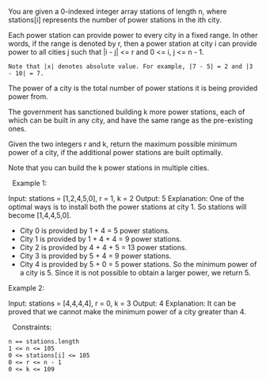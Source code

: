 You are given a 0-indexed integer array stations of length n, where stations[i] represents the number of power stations in the ith city.

Each power station can provide power to every city in a fixed range. In other words, if the range is denoted by r, then a power station at city i can provide power to all cities j such that |i - j| <= r and 0 <= i, j <= n - 1.


	Note that |x| denotes absolute value. For example, |7 - 5| = 2 and |3 - 10| = 7.


The power of a city is the total number of power stations it is being provided power from.

The government has sanctioned building k more power stations, each of which can be built in any city, and have the same range as the pre-existing ones.

Given the two integers r and k, return the maximum possible minimum power of a city, if the additional power stations are built optimally.

Note that you can build the k power stations in multiple cities.

 
Example 1:

Input: stations = [1,2,4,5,0], r = 1, k = 2
Output: 5
Explanation: 
One of the optimal ways is to install both the power stations at city 1. 
So stations will become [1,4,4,5,0].
- City 0 is provided by 1 + 4 = 5 power stations.
- City 1 is provided by 1 + 4 + 4 = 9 power stations.
- City 2 is provided by 4 + 4 + 5 = 13 power stations.
- City 3 is provided by 5 + 4 = 9 power stations.
- City 4 is provided by 5 + 0 = 5 power stations.
So the minimum power of a city is 5.
Since it is not possible to obtain a larger power, we return 5.


Example 2:

Input: stations = [4,4,4,4], r = 0, k = 3
Output: 4
Explanation: 
It can be proved that we cannot make the minimum power of a city greater than 4.


 
Constraints:


	n == stations.length
	1 <= n <= 105
	0 <= stations[i] <= 105
	0 <= r <= n - 1
	0 <= k <= 109

